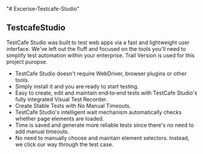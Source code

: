 "# Excerise-Testcafe-Studio" 
## TestcafeStudio
TestCafe Studio was built to test web apps via a fast and lightweight user interface. We've left out the fluff and focused on the tools you'll need to simplify test automation within your enterprise. Trail Version is used for this project puropse.


* TestCafe Studio doesn't require WebDriver, browser plugins or other tools.
* Simply install it and you are ready to start testing.
* Easy to create, edit and maintain end‑to‑end tests with TestCafe Studio's fully integrated Visual Test Recorder.
* Create Stable Tests with No Manual Timeouts.
* TestCafe Studio's intelligent wait mechanism automatically checks whether page elements are loaded. 
* Time is saved and generate more reliable tests since there's no need to add manual timeouts.
* No need to manually choose and maintain element selectors. Instead, we click our way through the test case.
